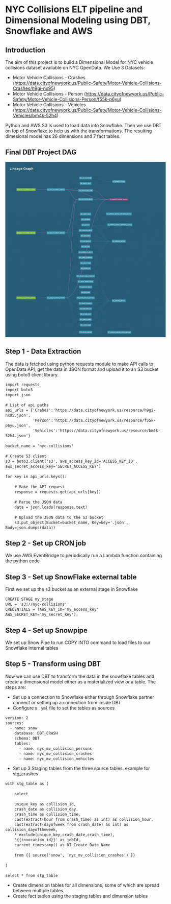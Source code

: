 # NYC Collisions ELT pipeline and Dimensional Modeling using DBT, Snowflake and AWS

## Introduction
The aim of this project is to build a Dimensional Model for NYC vehicle collisions dataset available on NYC OpenData. We Use 3 Datasets:
- Motor Vehicle Collisions - Crashes (https://data.cityofnewyork.us/Public-Safety/Motor-Vehicle-Collisions-Crashes/h9gi-nx95)
- Motor Vehicle Collisions - Person (https://data.cityofnewyork.us/Public-Safety/Motor-Vehicle-Collisions-Person/f55k-p6yu)
- Motor Vehicle Collisions - Vehicles (https://data.cityofnewyork.us/Public-Safety/Motor-Vehicle-Collisions-Vehicles/bm4k-52h4)

Python and AWS S3 is used to load data into Snowflake. Then we use DBT on top of Snowflake to help us with the transformations. The resulting dimesional model has 26 dimensions and 7 fact tables.

## Final DBT Project DAG
![DAG](https://github.com/saidattsamonkar/DBT-CRASH-STATS/blob/main/DBT_SC.png)

## Step 1 - Data Extraction
The data is fetched using python requests module to make API calls to OpenData API, get the data in JSON format and upload it to an S3 bucket using boto3 client library.

```
import requests
import boto3
import json

# List of api paths
api_urls = {'Crahes':'https://data.cityofnewyork.us/resource/h9gi-nx95.json',
            'Person':'https://data.cityofnewyork.us/resource/f55k-p6yu.json',
            'Vehicles':'https://data.cityofnewyork.us/resource/bm4k-52h4.json'}

bucket_name = 'nyc-collisions'

# Create S3 client
s3 = boto3.client('s3', aws_access_key_id='ACCESS_KEY_ID', aws_secret_access_key='SECRET_ACCESS_KEY')

for key in api_urls.keys():

    # Make the API request
    response = requests.get(api_urls[key])
    
    # Parse the JSON data
    data = json.loads(response.text)
    
    # Upload the JSON data to the S3 bucket
    s3.put_object(Bucket=bucket_name, Key=key+'.json', Body=json.dumps(data))
```

## Step 2 - Set up CRON job
We use AWS EventBridge to periodically run a Lambda function containing the python code

## Step 3 - Set up SnowFlake external table
First we set up the s3 bucket as an external stage in Snowflake
```
CREATE STAGE my_stage
URL = 's3://nyc-collisions'
CREDENTIALS = (AWS_KEY_ID='my_access_key' AWS_SECRET_KEY='my_secret_key');
```

## Step 4 - Set up Snowpipe
We set up Snow Pipe to run COPY INTO command to load files to our Snowflake internal tables

## Step 5 - Transform using DBT
Now we can use DBT to transform the data in the snowflake tables and create a dimensional model either as a materialized view or a table. The steps are:
- Set up a connection to Snowflake either through Snowflake partner connect or setting up a connection from inside DBT
- Configure a ```.yml``` file to set the tables as sources
```
version: 2
sources:
  - name: snow
    database: DBT_CRASH
    schema: DBT
    tables:
      - name: nyc_mv_collision_persons
      - name: nyc_mv_collision_crashes
      - name: nyc_mv_collision_vehicles
```
- Set up 3 Staging tables from the three source tables. example  for stg_crashes 
```
with stg_table as (

    select 
    
    unique_key as collision_id,
    crash_date as collision_day,
    crash_time as collision_time,
    cast(extract(hour from crash_time) as int) as collision_hour,
    cast(extract(dayofweek from crash_date) as int) as collision_dayoftheweek,
    * exclude(unique_key,crash_date,crash_time),
    '{{invocation_id}}' as jobId,
    current_timestamp() as DI_Create_Date_Name
    
    from {{ source('snow', 'nyc_mv_collision_crashes') }}

)

select * from stg_table
```
- Create dimension tables for all dimensions, some of which are spread between multiple tables
- Create fact tables using the staging tables and dimension tables

